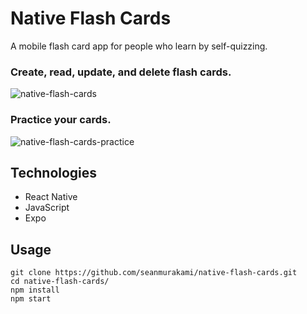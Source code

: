# Native Flash Cards
A mobile flash card app for people who learn by self-quizzing.

### Create, read, update, and delete flash cards.
![native-flash-cards](https://user-images.githubusercontent.com/38697885/49784888-7ff71b80-fcd3-11e8-8d6e-95a9b5ca0cec.gif)

### Practice your cards. 
![native-flash-cards-practice](https://user-images.githubusercontent.com/38697885/49784910-956c4580-fcd3-11e8-8ad9-dfc3c7afcdb5.gif)

## Technologies
- React Native
- JavaScript
- Expo

## Usage
```
git clone https://github.com/seanmurakami/native-flash-cards.git
cd native-flash-cards/
npm install
npm start
```
